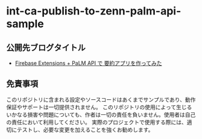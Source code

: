 # int-ca-publish-to-zenn-palm-api-sample
## 公開先ブログタイトル
- [Firebase Extensions + PaLM API で 要約アプリを作ってみた](https://zenn.dev/cloud_ace/articles/55963031745413)

## 免責事項
このリポジトリに含まれる設定やソースコードはあくまでサンプルであり、動作保証やサポートは一切提供されません。
このリポジトリの使用によって生じるいかなる損害や問題についても、作者は一切の責任を負いません。使用者は自己の責任において利用してください。
実際のプロジェクトで使用する際には、適切にテストし、必要な変更を加えることを強くお勧めします。